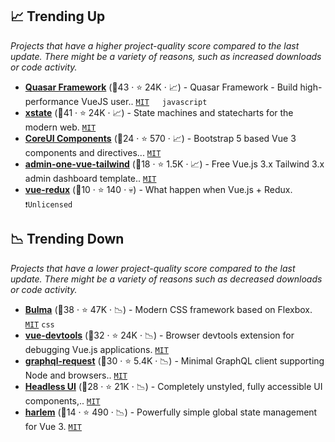 ## 📈 Trending Up

_Projects that have a higher project-quality score compared to the last update. There might be a variety of reasons, such as increased downloads or code activity._

- <b><a href="https://github.com/quasarframework/quasar">Quasar Framework</a></b> (🥇43 ·  ⭐ 24K · 📈) - Quasar Framework - Build high-performance VueJS user.. <code><a href="http://bit.ly/34MBwT8">MIT</a></code> <code><img src="https://img.shields.io/badge/Vue-3-green.svg" style="display:inline;" width="13" height="13"></code> <code>javascript</code>
- <b><a href="https://github.com/statelyai/xstate">xstate</a></b> (🥇41 ·  ⭐ 24K · 📈) - State machines and statecharts for the modern web. <code><a href="http://bit.ly/34MBwT8">MIT</a></code>
- <b><a href="https://github.com/coreui/coreui-vue">CoreUI Components</a></b> (🥉24 ·  ⭐ 570 · 📈) - Bootstrap 5 based Vue 3 components and directives... <code><a href="http://bit.ly/34MBwT8">MIT</a></code>
- <b><a href="https://github.com/justboil/admin-one-vue-tailwind">admin-one-vue-tailwind</a></b> (🥇18 ·  ⭐ 1.5K · 📈) - Free Vue.js 3.x Tailwind 3.x admin dashboard template.. <code><a href="http://bit.ly/34MBwT8">MIT</a></code> <code><img src="https://img.shields.io/badge/Vue-3-green.svg" style="display:inline;" width="13" height="13"></code>
- <b><a href="https://github.com/yang-wei/vue-redux">vue-redux</a></b> (🥉10 ·  ⭐ 140 · 💀) - What happen when Vue.js + Redux. <code>❗Unlicensed</code>

## 📉 Trending Down

_Projects that have a lower project-quality score compared to the last update. There might be a variety of reasons such as decreased downloads or code activity._

- <b><a href="https://github.com/jgthms/bulma">Bulma</a></b> (🥉38 ·  ⭐ 47K · 📉) - Modern CSS framework based on Flexbox. <code><a href="http://bit.ly/34MBwT8">MIT</a></code> <code>css</code>
- <b><a href="https://github.com/vuejs/devtools">vue-devtools</a></b> (🥇32 ·  ⭐ 24K · 📉) - Browser devtools extension for debugging Vue.js applications. <code><a href="http://bit.ly/34MBwT8">MIT</a></code>
- <b><a href="https://github.com/jasonkuhrt/graphql-request">graphql-request</a></b> (🥉30 ·  ⭐ 5.4K · 📉) - Minimal GraphQL client supporting Node and browsers.. <code><a href="http://bit.ly/34MBwT8">MIT</a></code> <code><img src="https://img.shields.io/badge/Vue-2-green.svg" style="display:inline;" width="13" height="13"></code> <code><img src="https://img.shields.io/badge/Vue-3-green.svg" style="display:inline;" width="13" height="13"></code>
- <b><a href="https://github.com/tailwindlabs/headlessui">Headless UI</a></b> (🥇28 ·  ⭐ 21K · 📉) - Completely unstyled, fully accessible UI components,.. <code><a href="http://bit.ly/34MBwT8">MIT</a></code>
- <b><a href="https://github.com/andrewcourtice/harlem">harlem</a></b> (🥉14 ·  ⭐ 490 · 📉) - Powerfully simple global state management for Vue 3. <code><a href="http://bit.ly/34MBwT8">MIT</a></code> <code><img src="https://img.shields.io/badge/Vue-3-green.svg" style="display:inline;" width="13" height="13"></code>

